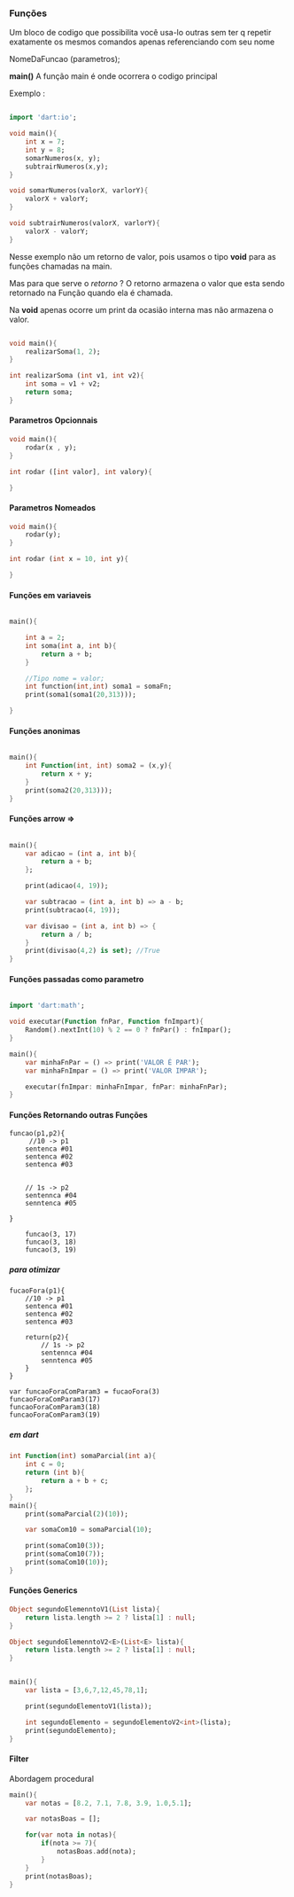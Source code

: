 ### Funções
Um bloco de codigo que possibilita você usa-lo outras sem ter q repetir exatamente os mesmos comandos apenas referenciando com seu nome 

NomeDaFuncao (parametros);

**main()**
A função main é onde ocorrera o codigo principal 


Exemplo : 

```dart

import 'dart:io';

void main(){
    int x = 7;
    int y = 8;
    somarNumeros(x, y); 
    subtrairNumeros(x,y);
}

void somarNumeros(valorX, varlorY){
    valorX + valorY;
}

void subtrairNumeros(valorX, varlorY){
    valorX - valorY;
}

```
Nesse exemplo não um retorno de valor, pois usamos o tipo **void** para as funções chamadas na main.

Mas para que serve o *retorno* ? 
O retorno armazena o valor que esta sendo retornado na Função quando ela é chamada.

Na **void** apenas ocorre um print da ocasião interna mas não armazena o valor.

```dart

void main(){
    realizarSoma(1, 2);
}

int realizarSoma (int v1, int v2){
    int soma = v1 + v2;
    return soma;
}
````

#### Parametros Opcionnais

```dart
void main(){
    rodar(x , y);
}

int rodar ([int valor], int valory){

}
```


#### Parametros Nomeados
```dart
void main(){
    rodar(y);
}

int rodar (int x = 10, int y){

}
```

#### Funções em variaveis

```dart

main(){

    int a = 2;
    int soma(int a, int b){
        return a + b;
    }

    //Tipo nome = valor;
    int function(int,int) soma1 = somaFn;
    print(soma1(soma1(20,313)));

}

```

#### Funções anonimas 
```dart 

main(){
    int Function(int, int) soma2 = (x,y){
        return x + y;
    }
    print(soma2(20,313)));
}
```

#### Funções arrow =>
```dart

main(){
    var adicao = (int a, int b){
        return a + b;
    };

    print(adicao(4, 19));

    var subtracao = (int a, int b) => a - b;
    print(subtracao(4, 19));

    var divisao = (int a, int b) => {
        return a / b;
    }
    print(divisao(4,2) is set); //True
}

```

#### Funções passadas como parametro

```dart 

import 'dart:math';

void executar(Function fnPar, Function fnImpart){
    Random().nextInt(10) % 2 == 0 ? fnPar() : fnImpar();
}

main(){
    var minhaFnPar = () => print('VALOR É PAR');
    var minhaFnImpar = () => print('VALOR IMPAR');

    executar(fnImpar: minhaFnImpar, fnPar: minhaFnPar);
}
```

#### Funções Retornando outras Funções
```
funcao(p1,p2){
     //10 -> p1
    sentenca #01
    sentenca #02
    sentenca #03

    
    // 1s -> p2
    sentennca #04
    senntenca #05
  
}

    funcao(3, 17)
    funcao(3, 18)
    funcao(3, 19)
```

##### para otimizar
```
fucaoFora(p1){
    //10 -> p1
    sentenca #01
    sentenca #02
    sentenca #03

    return(p2){
        // 1s -> p2
        sentennca #04
        senntenca #05
    }
}

var funcaoForaComParam3 = fucaoFora(3) 
funcaoForaComParam3(17)
funcaoForaComParam3(18)
funcaoForaComParam3(19)
```
##### em dart

```dart
int Function(int) somaParcial(int a){
    int c = 0;
    return (int b){
        return a + b + c;
    };
}
main(){
    print(somaParcial(2)(10));

    var somaCom10 = somaParcial(10);

    print(somaCom10(3));
    print(somaCom10(7));
    print(somaCom10(10));
}
```
#### Funções Generics

```dart
Object segundoElemenntoV1(List lista){
    return lista.length >= 2 ? lista[1] : null;
}

Object segundoElemenntoV2<E>(List<E> lista){
    return lista.length >= 2 ? lista[1] : null;
}


main(){
    var lista = [3,6,7,12,45,78,1];

    print(segundoElementoV1(lista));

    int segundoElemento = segundoElementoV2<int>(lista);
    print(segundoElemento);
}

```

#### Filter


Abordagem procedural
```dart
main(){
    var notas = [8.2, 7.1, 7.8, 3.9, 1.0,5.1];

    var notasBoas = [];

    for(var nota in notas){
        if(nota >= 7){
            notasBoas.add(nota); 
        }
    }
    print(notasBoas);
}

```

